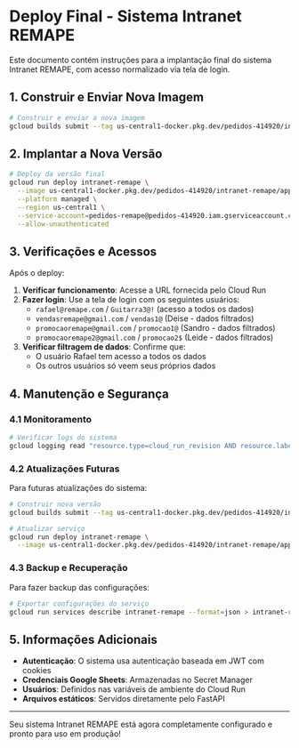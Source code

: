 # Deploy Final - Sistema Intranet REMAPE

Este documento contém instruções para a implantação final do sistema Intranet REMAPE, com acesso normalizado via tela de login.

## 1. Construir e Enviar Nova Imagem

```bash
# Construir e enviar a nova imagem
gcloud builds submit --tag us-central1-docker.pkg.dev/pedidos-414920/intranet-remape/app:v1.0
```

## 2. Implantar a Nova Versão

```bash
# Deploy da versão final
gcloud run deploy intranet-remape \
  --image us-central1-docker.pkg.dev/pedidos-414920/intranet-remape/app:v1.0 \
  --platform managed \
  --region us-central1 \
  --service-account=pedidos-remape@pedidos-414920.iam.gserviceaccount.com \
  --allow-unauthenticated
```

## 3. Verificações e Acessos

Após o deploy:

1. **Verificar funcionamento**: Acesse a URL fornecida pelo Cloud Run
2. **Fazer login**: Use a tela de login com os seguintes usuários:
   - `rafael@remape.com` / `Guitarra3@!` (acesso a todos os dados)
   - `vendasremape@gmail.com` / `vendas1@` (Deise - dados filtrados)
   - `promocaoremape@gmail.com` / `promocao1@` (Sandro - dados filtrados)
   - `promocaoremape2@gmail.com` / `promocao2$` (Leide - dados filtrados)
3. **Verificar filtragem de dados**: Confirme que:
   - O usuário Rafael tem acesso a todos os dados
   - Os outros usuários só veem seus próprios dados

## 4. Manutenção e Segurança

### 4.1 Monitoramento

```bash
# Verificar logs do sistema
gcloud logging read "resource.type=cloud_run_revision AND resource.labels.service_name=intranet-remape" --limit=50
```

### 4.2 Atualizações Futuras

Para futuras atualizações do sistema:

```bash
# Construir nova versão
gcloud builds submit --tag us-central1-docker.pkg.dev/pedidos-414920/intranet-remape/app:v1.x

# Atualizar serviço
gcloud run deploy intranet-remape \
  --image us-central1-docker.pkg.dev/pedidos-414920/intranet-remape/app:v1.x
```

### 4.3 Backup e Recuperação

Para fazer backup das configurações:

```bash
# Exportar configurações do serviço
gcloud run services describe intranet-remape --format=json > intranet-remape-config.json
```

## 5. Informações Adicionais

- **Autenticação**: O sistema usa autenticação baseada em JWT com cookies
- **Credenciais Google Sheets**: Armazenadas no Secret Manager
- **Usuários**: Definidos nas variáveis de ambiente do Cloud Run
- **Arquivos estáticos**: Servidos diretamente pelo FastAPI

---

Seu sistema Intranet REMAPE está agora completamente configurado e pronto para uso em produção!